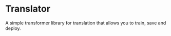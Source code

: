 # Translator
A simple transformer library for translation that allows you to train, save and deploy.
